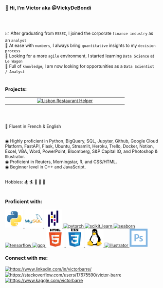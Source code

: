 <h3 align="left">👋 Hi, I’m Victor aka @VickyDeBondi</h3><br /><br />

📈 After graduating from `ESSEC`, I joined the corporate `finance industry` as an `analyst`<br />
🔬 At ease with `numbers`, I always bring `quantitative` insights to my `decision process`<br />
💾 Looking for a more `agile` environment, I started learning `Data Science` at `Le Wagon`<br />
🎯 Full of `knowledge`, I am now looking for opportunities as a `Data Scientist / Analyst`<br /><br />

<h3 align="left">Projects:</h3>
<table>
    <tbody><tr>
      <td width="50%" align="center">
        <a href="https://cto.ai/" rel="nofollow">
          <img alt="Lisbon Restaurant Helper" src="https://camo.githubusercontent.com/9f74f969c9d40b61cd14878ed385e9ee885ff95e7123a23e1cb72dc1593b9b15/68747470733a2f2f617065782d736f6674776172652e696d6769782e6e65742f6769746875622f73706f6e736f72732f63746f2d61692e706e67" data-canonical-src="https://apex-software.imgix.net/github/sponsors/cto-ai.png" style="max-width: 100%;">
        </a>
      </td>  
</tbody></table><br /><br />

📣 Fluent in French & English<br /><br />

◉ Highly proficient in Python, BigQuery, SQL, Jupyter, Github, Google Cloud Platform, FastAPI, Flask, Ubuntu, Streamlit, Heroku, Trello, Docker, Notion, Excel, VBA, Word, PowerPoint, Bloomberg, S&P Capital IQ, and Photoshop & Illustrator.<br />
◉ Proficient in Reuters, Morningstar, R, and CSS/HTML.<br />
◉ Beginner level in C++ and JavaScript.<br /><br />

Hobbies: 🏂 🏄 🎽 🎣 🏈<br /><br />

<h3 align="left">Proficient with:</h3>
<p align="left"> 
  <a href="https://www.python.org" target="_blank" rel="noreferrer"> <img src="https://raw.githubusercontent.com/devicons/devicon/master/icons/python/python-original.svg" alt="python" width="60" height="60"/> </a> 
  <a href="https://www.mysql.com/" target="_blank" rel="noreferrer"> <img src="https://raw.githubusercontent.com/devicons/devicon/master/icons/mysql/mysql-original-wordmark.svg" alt="mysql" width="60" height="60"/> </a> 
  <a href="https://pandas.pydata.org/" target="_blank" rel="noreferrer"> <img src="https://raw.githubusercontent.com/devicons/devicon/2ae2a900d2f041da66e950e4d48052658d850630/icons/pandas/pandas-original.svg" alt="pandas" width="60" height="60"/> </a> 
  <a href="https://pytorch.org/" target="_blank" rel="noreferrer"> <img src="https://www.vectorlogo.zone/logos/pytorch/pytorch-icon.svg" alt="pytorch" width="60" height="60"/> </a> 
  <a href="https://scikit-learn.org/" target="_blank" rel="noreferrer"> <img src="https://upload.wikimedia.org/wikipedia/commons/0/05/Scikit_learn_logo_small.svg" alt="scikit_learn" width="60" height="60"/> </a> 
  <a href="https://seaborn.pydata.org/" target="_blank" rel="noreferrer"> <img src="https://seaborn.pydata.org/_images/logo-mark-lightbg.svg" alt="seaborn" width="60" height="60"/> </a> 
  <a href="https://www.tensorflow.org" target="_blank" rel="noreferrer"> <img src="https://www.vectorlogo.zone/logos/tensorflow/tensorflow-icon.svg" alt="tensorflow" width="60" height="60"/> </a>
  <a href="https://cloud.google.com" target="_blank" rel="noreferrer"> <img src="https://www.vectorlogo.zone/logos/google_cloud/google_cloud-icon.svg" alt="gcp" width="60" height="60"/> </a> 
  <a href="https://www.w3.org/html/" target="_blank" rel="noreferrer"> <img src="https://raw.githubusercontent.com/devicons/devicon/master/icons/html5/html5-original-wordmark.svg" alt="html5" width="60" height="60"/> </a> 
  <a href="https://www.w3schools.com/css/" target="_blank" rel="noreferrer"> <img src="https://raw.githubusercontent.com/devicons/devicon/master/icons/css3/css3-original-wordmark.svg" alt="css3" width="60" height="60"/> </a> 
  <a href="https://www.linux.org/" target="_blank" rel="noreferrer"> <img src="https://raw.githubusercontent.com/devicons/devicon/master/icons/linux/linux-original.svg" alt="linux" width="60" height="60"/> </a> 
  <a href="https://www.adobe.com/in/products/illustrator.html" target="_blank" rel="noreferrer"> <img src="https://www.vectorlogo.zone/logos/adobe_illustrator/adobe_illustrator-icon.svg" alt="illustrator" width="60" height="60"/> </a> 
  <a href="https://www.photoshop.com/en" target="_blank" rel="noreferrer"> <img src="https://raw.githubusercontent.com/devicons/devicon/master/icons/photoshop/photoshop-line.svg" alt="photoshop" width="60" height="60"/> </a>  
</p>


<h3 align="left">Connect with me:</h3>
<p align="left">
<a href="https://www.linkedin.com/in/victorbarre/" target="blank"><img align="center" src="https://raw.githubusercontent.com/rahuldkjain/github-profile-readme-generator/master/src/images/icons/Social/linked-in-alt.svg" alt="https://www.linkedin.com/in/victorbarre/" height="30" width="40" /></a>
<a href="https://stackoverflow.com/users/17675590/victor-barre" target="blank"><img align="center" src="https://raw.githubusercontent.com/rahuldkjain/github-profile-readme-generator/master/src/images/icons/Social/stack-overflow.svg" alt="https://stackoverflow.com/users/17675590/victor-barre" height="30" width="40" /></a>
<a href="https://www.kaggle.com/victorbarre" target="blank"><img align="center" src="https://raw.githubusercontent.com/rahuldkjain/github-profile-readme-generator/master/src/images/icons/Social/kaggle.svg" alt="https://www.kaggle.com/victorbarre" height="30" width="40" /></a>
</p>
